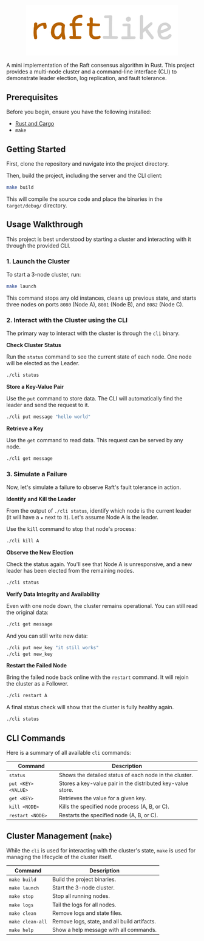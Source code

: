 <div align="center">
<img src="assets/logo.png" alt="raftlike logo" width="400"/>
</div>

A mini implementation of the Raft consensus algorithm in Rust. This project provides a multi-node cluster and a command-line interface (CLI) to demonstrate leader election, log replication, and fault tolerance.

## Prerequisites

Before you begin, ensure you have the following installed:

- [Rust and Cargo](https://www.rust-lang.org/tools/install)
- `make`

## Getting Started

First, clone the repository and navigate into the project directory.

Then, build the project, including the server and the CLI client:

```sh
make build
```

This will compile the source code and place the binaries in the `target/debug/` directory.

## Usage Walkthrough

This project is best understood by starting a cluster and interacting with it through the provided CLI.

### 1. Launch the Cluster

To start a 3-node cluster, run:

```sh
make launch
```

This command stops any old instances, cleans up previous state, and starts three nodes on ports `8080` (Node A), `8081` (Node B), and `8082` (Node C).

### 2. Interact with the Cluster using the CLI

The primary way to interact with the cluster is through the `cli` binary.

**Check Cluster Status**

Run the `status` command to see the current state of each node. One node will be elected as the Leader.

```sh
./cli status
```

**Store a Key-Value Pair**

Use the `put` command to store data. The CLI will automatically find the leader and send the request to it.

```sh
./cli put message "hello world"
```

**Retrieve a Key**

Use the `get` command to read data. This request can be served by any node.

```sh
./cli get message
```

### 3. Simulate a Failure

Now, let's simulate a failure to observe Raft's fault tolerance in action.

**Identify and Kill the Leader**

From the output of `./cli status`, identify which node is the current leader (it will have a `★` next to it). Let's assume Node A is the leader.

Use the `kill` command to stop that node's process:

```sh
./cli kill A
```

**Observe the New Election**

Check the status again. You'll see that Node A is unresponsive, and a new leader has been elected from the remaining nodes.

```sh
./cli status
```

**Verify Data Integrity and Availability**

Even with one node down, the cluster remains operational. You can still read the original data:

```sh
./cli get message
```

And you can still write new data:

```sh
./cli put new_key "it still works"
./cli get new_key
```

**Restart the Failed Node**

Bring the failed node back online with the `restart` command. It will rejoin the cluster as a Follower.

```sh
./cli restart A
```

A final status check will show that the cluster is fully healthy again.

```sh
./cli status
```

## CLI Commands

Here is a summary of all available `cli` commands:

| Command             | Description                                                 |
| ------------------- | ----------------------------------------------------------- |
| `status`            | Shows the detailed status of each node in the cluster.      |
| `put <KEY> <VALUE>` | Stores a key-value pair in the distributed key-value store. |
| `get <KEY>`         | Retrieves the value for a given key.                        |
| `kill <NODE>`       | Kills the specified node process (A, B, or C).              |
| `restart <NODE>`    | Restarts the specified node (A, B, or C).                   |

## Cluster Management (`make`)

While the `cli` is used for interacting with the cluster's state, `make` is used for managing the lifecycle of the cluster itself.

| Command          | Description                                  |
| ---------------- | -------------------------------------------- |
| `make build`     | Build the project binaries.                  |
| `make launch`    | Start the 3-node cluster.                    |
| `make stop`      | Stop all running nodes.                      |
| `make logs`      | Tail the logs for all nodes.                 |
| `make clean`     | Remove logs and state files.                 |
| `make clean-all` | Remove logs, state, and all build artifacts. |
| `make help`      | Show a help message with all commands.       |
